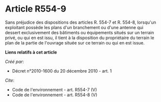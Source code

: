 # Article R554-9

Sans préjudice des dispositions des articles R. 554-7 et R. 554-8, lorsqu'un exploitant possède les plans d'un branchement ou
d'une antenne qui dessert exclusivement des bâtiments ou équipements situés sur un terrain privé, ou qui en est issu, il
tient à la disposition du propriétaire du terrain le plan de la partie de l'ouvrage située sur ce terrain ou qui en est
issue.

**Liens relatifs à cet article**

_Créé par_:

  - Décret n°2010-1600 du 20 décembre 2010 - art. 1

_Cite_:

  - Code de l'environnement - art. R554-7 (V)
  - Code de l'environnement - art. R554-8 (V)
